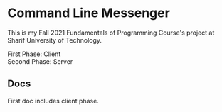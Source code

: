 # Command Line Messenger

This is my Fall 2021 Fundamentals of Programming Course's project at Sharif University of Technology.

First Phase: Client </br>
Second Phase: Server

## Docs
First doc includes client phase.
